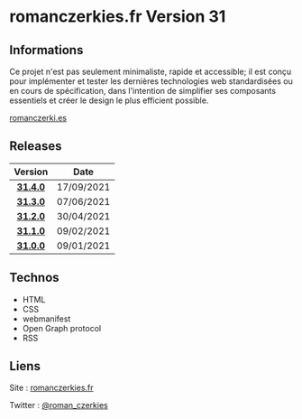 # romanczerkies.fr Version 31

## Informations

Ce projet n'est pas seulement minimaliste, rapide et accessible; il est conçu pour implémenter et tester les dernières technologies web standardisées ou en cours de spécification, dans l'intention de simplifier ses composants essentiels et créer le design le plus efficient possible.

[romanczerki.es](https://romanczerki.es)

## Releases

Version | Date
:---: | :---:
**[31.4.0](https://github.com/czerkies/romanczerkies.31/releases/tag/v31.4.0)** | 17/09/2021
**[31.3.0](https://github.com/czerkies/romanczerkies.31/releases/tag/v31.3.0)** | 07/06/2021
**[31.2.0](https://github.com/czerkies/romanczerkies.31/releases/tag/v31.2.0)** | 30/04/2021
**[31.1.0](https://github.com/czerkies/romanczerkies.31/releases/tag/v31.1.0)** | 09/02/2021
**[31.0.0](https://github.com/czerkies/romanczerkies.31/releases/tag/v31.0.0)** | 09/01/2021

## Technos

- HTML
- CSS
- webmanifest
- Open Graph protocol
- RSS

## Liens

Site : [romanczerkies.fr](https://romanczerki.es)

Twitter : [@roman_czerkies](https://twitter.com/roman_czerkies)
